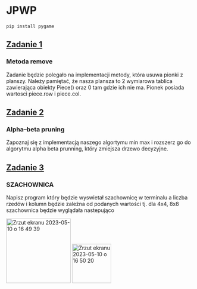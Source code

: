 # JPWP
    pip install pygame

## [Zadanie 1](https://github.com/bartoszbereski/JPWP/blob/main/board.py)
### Metoda remove 
Zadanie będzie polegało na implementacji metody, która usuwa pionki z planszy. Należy pamiętać, że nasza plansza to 2 wymiarowa tablica zawierająca obiekty Piece() oraz 0 tam gdzie ich nie ma. Pionek posiada wartosci piece.row i piece.col.

## [Zadanie 2](https://github.com/bartoszbereski/JPWP/blob/main/algorithm.py)
### Alpha–beta pruning
Zapoznaj się z implementacją naszego algortymu min max i rozszerz go do algorytmu alpha beta prunning, który zmiejsza drzewo decyzyjne.

## [Zadanie 3]()
### SZACHOWNICA
Napisz program który będzie wyswietał szachownicę w terminalu a liczba rzedów i kolumn będzie zależna od podanych wartości tj. dla 4x4, 8x8 szachownica będzie wyglądała nastepująco


<img width="173" alt="Zrzut ekranu 2023-05-10 o 16 49 39" src="https://github.com/bartoszbereski/JPWP/assets/101666686/943479b6-dae6-4db1-9b08-9efcdcf5c690">


<img width="105" alt="Zrzut ekranu 2023-05-10 o 16 50 20" src="https://github.com/bartoszbereski/JPWP/assets/101666686/6174eaff-7152-452a-b555-df0fa9b8254a">
